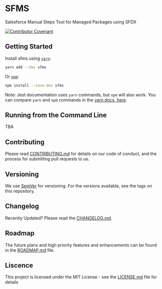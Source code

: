 # SFMS

Salesforce Manual Steps Tool for Managed Packages using SFDX

[![Contributor Covenant](https://img.shields.io/badge/Contributor%20Covenant-v2.0%20adopted-ff69b4.svg)](code-of-conduct.md)

## Getting Started

<!-- copied from Getting Started docs, links updated to point to Jest website -->

Install sfms using [`yarn`](https://yarnpkg.com/en/package/sfms):

```bash
yarn add --dev sfms
```

Or [`npm`](https://www.npmjs.com/):

```bash
npm install --save-dev sfms
```

Note: Jest documentation uses `yarn` commands, but `npm` will also work. You can compare `yarn` and `npm` commands in the [yarn docs, here](https://yarnpkg.com/en/docs/migrating-from-npm#toc-cli-commands-comparison).

## Running from the Command Line

TBA

## Contributing

Please read [CONTRIBUTING.md](CONTRIBUTING.md) for details on our code of conduct, and the process for submitting pull requests to us.

## Versioning

We use [SemVer](http://semver.org/) for versioning. For the versions available, see the tags on this repository.

## Changelog

Recently Updated? Please read the [CHANGELOG.md](CHANGELOG.md).

## Roadmap

The future plans and high priority features and enhancements can be found in the [ROADMAP.md](ROADMAP.md) file.

## Liscence

This project is licensed under the MIT License - see the [LICENSE.md](LICENSE.md) file for details
